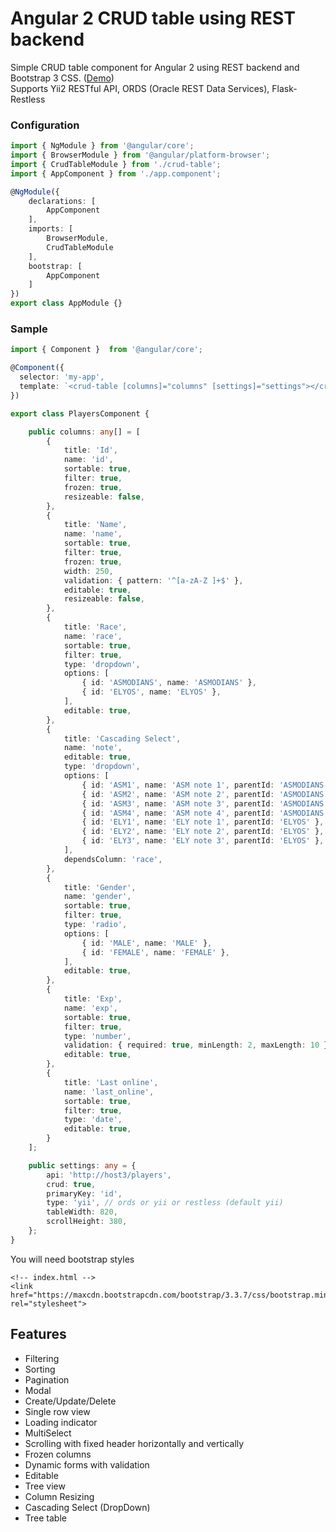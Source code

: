 # Angular 2 CRUD table using REST backend

Simple CRUD table component for Angular 2 using REST backend and Bootstrap 3 CSS. (<a target="_blank" href="https://mazdik.github.io/ng2-crud-table/">Demo</a>)  
Supports Yii2 RESTful API, ORDS (Oracle REST Data Services), Flask-Restless

### Configuration
```typescript
import { NgModule } from '@angular/core';
import { BrowserModule } from '@angular/platform-browser';
import { CrudTableModule } from './crud-table';
import { AppComponent } from './app.component';

@NgModule({
    declarations: [
        AppComponent
    ],
    imports: [
        BrowserModule,
        CrudTableModule
    ],
    bootstrap: [
        AppComponent
    ]
})
export class AppModule {}
```

### Sample
```typescript
import { Component }  from '@angular/core';

@Component({
  selector: 'my-app',
  template: `<crud-table [columns]="columns" [settings]="settings"></crud-table>`
})

export class PlayersComponent {

    public columns: any[] = [
        {
            title: 'Id', 
            name: 'id', 
            sortable: true, 
            filter: true, 
            frozen: true,
            resizeable: false,
        },
        {
            title: 'Name', 
            name: 'name', 
            sortable: true, 
            filter: true, 
            frozen: true, 
            width: 250,
            validation: { pattern: '^[a-zA-Z ]+$' },
            editable: true,
            resizeable: false,
        },
        {
            title: 'Race',
            name: 'race',
            sortable: true,
            filter: true,
            type: 'dropdown',
            options: [
                { id: 'ASMODIANS', name: 'ASMODIANS' },
                { id: 'ELYOS', name: 'ELYOS' },
            ],
            editable: true,
        },
        {
            title: 'Cascading Select',
            name: 'note',
            editable: true,
            type: 'dropdown',
            options: [
                { id: 'ASM1', name: 'ASM note 1', parentId: 'ASMODIANS' },
                { id: 'ASM2', name: 'ASM note 2', parentId: 'ASMODIANS' },
                { id: 'ASM3', name: 'ASM note 3', parentId: 'ASMODIANS' },
                { id: 'ASM4', name: 'ASM note 4', parentId: 'ASMODIANS' },
                { id: 'ELY1', name: 'ELY note 1', parentId: 'ELYOS' },
                { id: 'ELY2', name: 'ELY note 2', parentId: 'ELYOS' },
                { id: 'ELY3', name: 'ELY note 3', parentId: 'ELYOS' },
            ],
            dependsColumn: 'race',
        },
        {
            title: 'Gender',
            name: 'gender',
            sortable: true,
            filter: true,
            type: 'radio',
            options: [
                { id: 'MALE', name: 'MALE' },
                { id: 'FEMALE', name: 'FEMALE' },
            ],
            editable: true,
        },
        {
            title: 'Exp',
            name: 'exp',
            sortable: true,
            filter: true,
            type: 'number',
            validation: { required: true, minLength: 2, maxLength: 10 },
            editable: true,
        },
        {
            title: 'Last online', 
            name: 'last_online', 
            sortable: true, 
            filter: true,
            type: 'date',
            editable: true,
        }
    ];

    public settings: any = {
        api: 'http://host3/players',
        crud: true,
        primaryKey: 'id',
        type: 'yii', // ords or yii or restless (default yii)
        tableWidth: 820,
        scrollHeight: 380,
    };
}
```

You will need bootstrap styles

```
<!-- index.html -->
<link href="https://maxcdn.bootstrapcdn.com/bootstrap/3.3.7/css/bootstrap.min.css" rel="stylesheet">
```

## Features
* Filtering
* Sorting
* Pagination
* Modal
* Create/Update/Delete
* Single row view
* Loading indicator
* MultiSelect
* Scrolling with fixed header horizontally and vertically
* Frozen columns
* Dynamic forms with validation
* Editable
* Tree view
* Column Resizing
* Cascading Select (DropDown)
* Tree table
